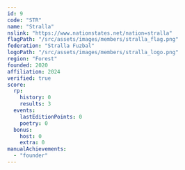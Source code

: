 ```yaml
---
id: 9
code: "STR"
name: "Stralla"
nslink: "https://www.nationstates.net/nation=stralla"
flagPath: "/src/assets/images/members/stralla_flag.png"
federation: "Stralla Fuzbal"
logoPath: "/src/assets/images/members/stralla_logo.png"
region: "Forest"
founded: 2020
affiliation: 2024
verified: true
score:
  rp:
    history: 0
    results: 3
  events:
    lastEditionPoints: 0
    poetry: 0
  bonus:
    host: 0
    extra: 0
manualAchievements: 
  - "founder"
---
```

